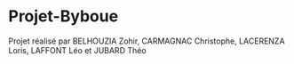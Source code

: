 # Projet-Byboue

Projet réalisé par BELHOUZIA Zohir, CARMAGNAC Christophe, LACERENZA Loris, LAFFONT Léo et JUBARD Théo
